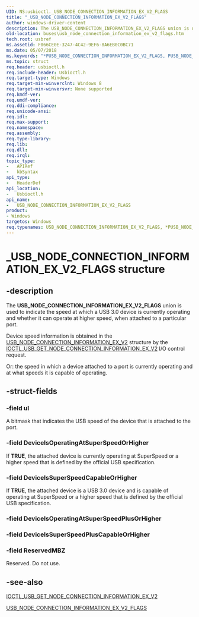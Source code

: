 ```yaml
---
UID: NS:usbioctl._USB_NODE_CONNECTION_INFORMATION_EX_V2_FLAGS
title: "_USB_NODE_CONNECTION_INFORMATION_EX_V2_FLAGS"
author: windows-driver-content
description: The USB_NODE_CONNECTION_INFORMATION_EX_V2_FLAGS union is used to indicate the speed at which a USB 3.0 device is currently operating and whether it can operate at higher speed, when attached to a particular port.
old-location: buses\usb_node_connection_information_ex_v2_flags.htm
tech.root: usbref
ms.assetid: F066CE0E-3247-4C42-9EF6-8A6EB0C0BC71
ms.date: 05/07/2018
ms.keywords: "*PUSB_NODE_CONNECTION_INFORMATION_EX_V2_FLAGS, PUSB_NODE_CONNECTION_INFORMATION_EX_V2_FLAGS, PUSB_NODE_CONNECTION_INFORMATION_EX_V2_FLAGS union pointer [Buses], USB_NODE_CONNECTION_INFORMATION_EX_V2_FLAGS, USB_NODE_CONNECTION_INFORMATION_EX_V2_FLAGS union [Buses], _USB_NODE_CONNECTION_INFORMATION_EX_V2_FLAGS, buses.usb_node_connection_information_ex_v2_flags, usbioctl/PUSB_NODE_CONNECTION_INFORMATION_EX_V2_FLAGS, usbioctl/USB_NODE_CONNECTION_INFORMATION_EX_V2_FLAGS"
ms.topic: struct
req.header: usbioctl.h
req.include-header: Usbioctl.h
req.target-type: Windows
req.target-min-winverclnt: Windows 8
req.target-min-winversvr: None supported
req.kmdf-ver: 
req.umdf-ver: 
req.ddi-compliance: 
req.unicode-ansi: 
req.idl: 
req.max-support: 
req.namespace: 
req.assembly: 
req.type-library: 
req.lib: 
req.dll: 
req.irql: 
topic_type:
-	APIRef
-	kbSyntax
api_type:
-	HeaderDef
api_location:
-	Usbioctl.h
api_name:
-	USB_NODE_CONNECTION_INFORMATION_EX_V2_FLAGS
product:
- Windows
targetos: Windows
req.typenames: USB_NODE_CONNECTION_INFORMATION_EX_V2_FLAGS, *PUSB_NODE_CONNECTION_INFORMATION_EX_V2_FLAGS
---
```


# _USB_NODE_CONNECTION_INFORMATION_EX_V2_FLAGS structure


## -description


The <b>USB_NODE_CONNECTION_INFORMATION_EX_V2_FLAGS</b> union is used to indicate the speed at which a USB 3.0  device is currently operating and whether it can operate at higher speed, when attached to a particular port. 

Device speed information is obtained in the <a href="https://msdn.microsoft.com/library/windows/hardware/hh406295">USB_NODE_CONNECTION_INFORMATION_EX_V2</a> structure by the <a href="https://msdn.microsoft.com/library/windows/hardware/hh450861">IOCTL_USB_GET_NODE_CONNECTION_INFORMATION_EX_V2</a> I/O control request.

Or: the speed in which a device attached to a port is currently operating and at what speeds it is capable of operating.


## -struct-fields




### -field ul

A bitmask that indicates the USB speed of the device that is attached to the port.


### -field DeviceIsOperatingAtSuperSpeedOrHigher

If <b>TRUE</b>, the attached device is currently operating at SuperSpeed or a higher speed that is defined by the official USB specification. 


### -field DeviceIsSuperSpeedCapableOrHigher

If <b>TRUE</b>, the attached device is a USB 3.0 device and is capable of operating at SuperSpeed or a higher speed that is defined by the official USB specification.


### -field DeviceIsOperatingAtSuperSpeedPlusOrHigher

 


### -field DeviceIsSuperSpeedPlusCapableOrHigher

 


### -field ReservedMBZ

Reserved. Do not use.


## -see-also




<a href="https://msdn.microsoft.com/library/windows/hardware/hh450861">IOCTL_USB_GET_NODE_CONNECTION_INFORMATION_EX_V2</a>



<a href="https://msdn.microsoft.com/library/windows/hardware/hh406264">USB_NODE_CONNECTION_INFORMATION_EX_V2_FLAGS</a>
 

 

